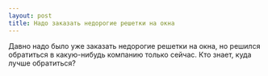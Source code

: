```yaml
---
layout: post 
title: Надо заказать недорогие решетки на окна 
--- 
```

Давно надо было уже заказать недорогие решетки на окна, но решился обратиться в какую-нибудь компанию только сейчас. Кто знает, куда лучше обратиться?